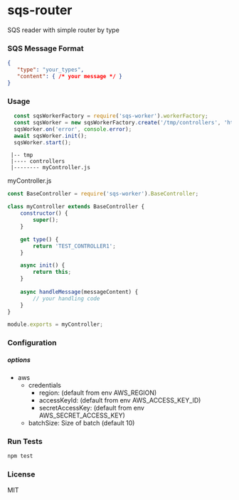 # sqs-router
SQS reader with simple router by type


### SQS Message Format 
```json
{
   "type": "your_types",
   "content": { /* your message */ }
}
```

 
### Usage

```js
  const sqsWorkerFactory = require('sqs-worker').workerFactory;
  const sqsWorker = new sqsWorkerFactory.create('/tmp/controllers', 'https://sqs.us-east-1.amazonaws.com/123123/my-queue', options);
  sqsWorker.on('error', console.error);
  await sqsWorker.init();
  sqsWorker.start();
```
```
 |-- tmp
 |---- controllers
 |-------- myController.js
```
myController.js
```js
const BaseController = require('sqs-worker').BaseController;

class myController extends BaseController {
    constructor() {
        super();
    }

    get type() {
        return 'TEST_CONTROLLER1';
    }

    async init() {
        return this;
    }
    
    async handleMessage(messageContent) {
        // your handling code
    }
}

module.exports = myController;
```


### Configuration
##### options
  - aws
    - credentials
      - region: (default from env AWS_REGION)
      - accessKeyId: (default from env AWS_ACCESS_KEY_ID)
      - secretAccessKey: (default from env AWS_SECRET_ACCESS_KEY)
    - batchSize: Size of batch (default 10)


### Run Tests
```bash
npm test
```


### License
MIT
